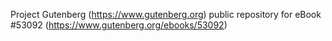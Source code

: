 Project Gutenberg (https://www.gutenberg.org) public repository for
eBook #53092 (https://www.gutenberg.org/ebooks/53092)
